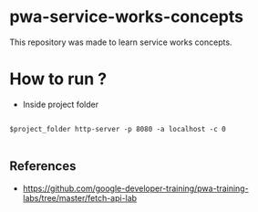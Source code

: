 # pwa-service-works-concepts
This repository was made to learn service works concepts.

# How to run ?

* Inside project folder
<pre>
<code>
$project_folder http-server -p 8080 -a localhost -c 0
</code>
</pre>


## References

*  https://github.com/google-developer-training/pwa-training-labs/tree/master/fetch-api-lab